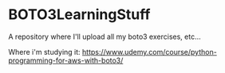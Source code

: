 # BOTO3LearningStuff
A repository where I'll upload all my boto3 exercises, etc...

Where i'm studying it: https://www.udemy.com/course/python-programming-for-aws-with-boto3/
